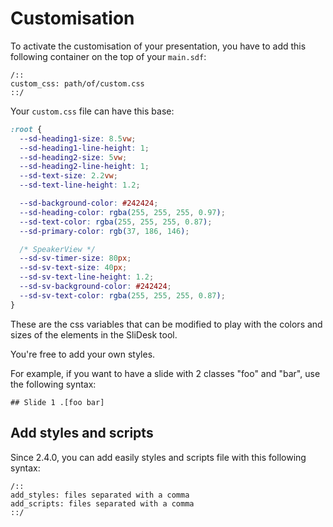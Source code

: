 # Customisation

To activate the customisation of your presentation, you have to add this following container on the top of your `main.sdf`:

```
/::
custom_css: path/of/custom.css
::/
```

Your `custom.css` file can have this base:

```css
:root {
  --sd-heading1-size: 8.5vw;
  --sd-heading1-line-height: 1;
  --sd-heading2-size: 5vw;
  --sd-heading2-line-height: 1;
  --sd-text-size: 2.2vw;
  --sd-text-line-height: 1.2;

  --sd-background-color: #242424;
  --sd-heading-color: rgba(255, 255, 255, 0.97);
  --sd-text-color: rgba(255, 255, 255, 0.87);
  --sd-primary-color: rgb(37, 186, 146);

  /* SpeakerView */
  --sd-sv-timer-size: 80px;
  --sd-sv-text-size: 40px;
  --sd-sv-text-line-height: 1.2;
  --sd-sv-background-color: #242424;
  --sd-sv-text-color: rgba(255, 255, 255, 0.87);
}
```

These are the css variables that can be modified to play with the colors and sizes of the elements in the SliDesk tool.

You're free to add your own styles.

For example, if you want to have a slide with 2 classes "foo" and "bar", use the following syntax:

```
## Slide 1 .[foo bar]
```

## Add styles and scripts

Since 2.4.0, you can add easily styles and scripts file with this following syntax:

```
/::
add_styles: files separated with a comma
add_scripts: files separated with a comma
::/
```
